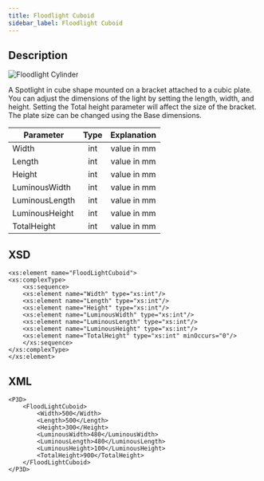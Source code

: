 ```yaml
---
title: Floodlight Cuboid
sidebar_label: Floodlight Cuboid
---
```


## Description

![Floodlight Cylinder](/img/docs/geometry/parametric/FloodLightCuboid.webp)

A Spotlight in cube shape mounted on a bracket attached to a cubic plate. You can adjust the dimensions of the light by setting the length, width, and height. Setting the Total height parameter will affect the size of the bracket. The plate size can be changed using the Base dimensions.

| Parameter      | Type | Explanation |
| -------------- | :--: | :---------: |
| Width          | int  | value in mm |
| Length         | int  | value in mm |
| Height         | int  | value in mm |
| LuminousWidth  | int  | value in mm |
| LuminousLength | int  | value in mm |
| LuminousHeight | int  | value in mm |
| TotalHeight    | int  | value in mm |

## XSD

    <xs:element name="FloodLightCuboid">
    <xs:complexType>
    	<xs:sequence>
    	<xs:element name="Width" type="xs:int"/>
    	<xs:element name="Length" type="xs:int"/>
    	<xs:element name="Height" type="xs:int"/>
    	<xs:element name="LuminousWidth" type="xs:int"/>
    	<xs:element name="LuminousLength" type="xs:int"/>
    	<xs:element name="LuminousHeight" type="xs:int"/>
    	<xs:element name="TotalHeight" type="xs:int" minOccurs="0"/>
    	</xs:sequence>
    </xs:complexType>
    </xs:element>

## XML

    <P3D>
    	<FloodLightCuboid>
    		<Width>500</Width>
    		<Length>500</Length>
    		<Height>300</Height>
    		<LuminousWidth>480</LuminousWidth>
    		<LuminousLength>480</LuminousLength>
    		<LuminousHeight>100</LuminousHeight>
    		<TotalHeight>900</TotalHeight>
    	</FloodLightCuboid>
    </P3D>
